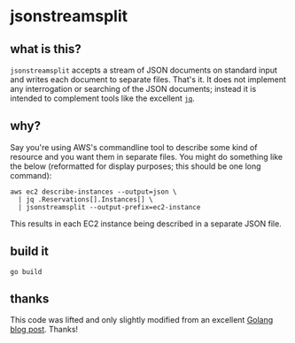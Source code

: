 # jsonstreamsplit

## what is this?

`jsonstreamsplit` accepts a stream of JSON documents on standard input and
writes each document to separate files. That's it. It does not implement any
interrogation or searching of the JSON documents; instead it is intended to
complement tools like the excellent [`jq`](https://github.com/stedolan/jq).

## why?

Say you're using AWS's commandline tool to describe some kind of resource
and you want them in separate files. You might do something like the below
(reformatted for display purposes; this should be one long command):

```
aws ec2 describe-instances --output=json \
  | jq .Reservations[].Instances[] \
  | jsonstreamsplit --output-prefix=ec2-instance
```

This results in each EC2 instance being described in a separate JSON file.

## build it

```
go build
```

## thanks

This code was lifted and only slightly modified from an excellent
[Golang blog post](https://blog.golang.org/json-and-go). Thanks!
